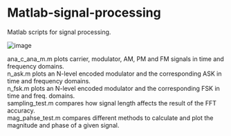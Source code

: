# Matlab-signal-processing
Matlab scripts for signal processing.  

![image](https://github.com/Moji14/Matlab-signal-processing/assets/30596071/7e85bfc8-6a2a-49c0-a024-1a35acb904de)   

ana_c_ana_m.m plots carrier, modulator, AM, PM and FM signals in time and frequency domains.   
n_ask.m plots an N-level encoded modulator and the corresponding ASK in time and frequency domains.   
n_fsk.m plots an N-level encoded modulator and the corresponding FSK in time and freq. domains.   
sampling_test.m compares how signal length affects the result of the FFT accuracy.   
mag_pahse_test.m compares different methods to calculate and plot the magnitude and phase of a given signal.   


